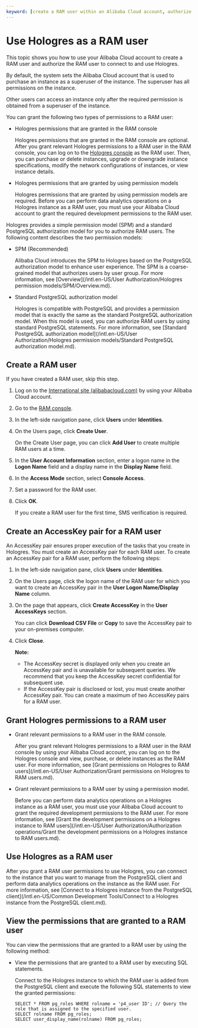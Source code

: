 ```yaml
---
keyword: [create a RAM user within an Alibaba Cloud account, authorize a RAM user within an Alibaba Cloud account, Hologres, create a RAM user, authorize a RAM user]
---
```


# Use Hologres as a RAM user

This topic shows you how to use your Alibaba Cloud account to create a RAM user and authorize the RAM user to connect to and use Hologres.

By default, the system sets the Alibaba Cloud account that is used to purchase an instance as a superuser of the instance. The superuser has all permissions on the instance.

Other users can access an instance only after the required permission is obtained from a superuser of the instance.

You can grant the following two types of permissions to a RAM user:

-   Hologres permissions that are granted in the RAM console

    Hologres permissions that are granted in the RAM console are optional. After you grant relevant Hologres permissions to a RAM user in the RAM console, you can log on to the [Hologres console](https://hologram.console.aliyun.com/#/instance) as the RAM user. Then, you can purchase or delete instances, upgrade or downgrade instance specifications, modify the network configurations of instances, or view instance details.

-   Hologres permissions that are granted by using permission models

    Hologres permissions that are granted by using permission models are required. Before you can perform data analytics operations on a Hologres instance as a RAM user, you must use your Alibaba Cloud account to grant the required development permissions to the RAM user.


Hologres provides a simple permission model \(SPM\) and a standard PostgreSQL authorization model for you to authorize RAM users. The following content describes the two permission models:

-   SPM \(Recommended\)

    Alibaba Cloud introduces the SPM to Hologres based on the PostgreSQL authorization model to enhance user experience. The SPM is a coarse-grained model that authorizes users by user group. For more information, see [Overview](/intl.en-US/User Authorization/Hologres permission models/SPM/Overview.md).

-   Standard PostgreSQL authorization model

    Hologres is compatible with PostgreSQL and provides a permission model that is exactly the same as the standard PostgreSQL authorization model. When this model is used, you can authorize RAM users by using standard PostgreSQL statements. For more information, see [Standard PostgreSQL authorization model](/intl.en-US/User Authorization/Hologres permission models/Standard PostgreSQL authorization model.md).


## Create a RAM user

If you have created a RAM user, skip this step.

1.  Log on to the [International site \(alibabacloud.com\)](https://www.alibabacloud.com/) by using your Alibaba Cloud account.

2.  Go to the [RAM console](https://ram.console.aliyun.com/overview).

3.  In the left-side navigation pane, click **Users** under **Identities**.

4.  On the Users page, click **Create User**.

    On the Create User page, you can click **Add User** to create multiple RAM users at a time.

5.  In the **User Account Information** section, enter a logon name in the **Logon Name** field and a display name in the **Display Name** field.

6.  In the **Access Mode** section, select **Console Access**.

7.  Set a password for the RAM user.

8.  Click **OK**.

    If you create a RAM user for the first time, SMS verification is required.


## Create an AccessKey pair for a RAM user

An AccessKey pair ensures proper execution of the tasks that you create in Hologres. You must create an AccessKey pair for each RAM user. To create an AccessKey pair for a RAM user, perform the following steps:

1.  In the left-side navigation pane, click **Users** under **Identities**.

2.  On the Users page, click the logon name of the RAM user for which you want to create an AccessKey pair in the **User Logon Name/Display Name** column.

3.  On the page that appears, click **Create AccessKey** in the **User AccessKeys** section.

    You can click **Download CSV File** or **Copy** to save the AccessKey pair to your on-premises computer.

4.  Click **Close**.

    **Note:**

    -   The AccessKey secret is displayed only when you create an AccessKey pair and is unavailable for subsequent queries. We recommend that you keep the AccessKey secret confidential for subsequent use.
    -   If the AccessKey pair is disclosed or lost, you must create another AccessKey pair. You can create a maximum of two AccessKey pairs for a RAM user.

## Grant Hologres permissions to a RAM user

-   Grant relevant permissions to a RAM user in the RAM console.

    After you grant relevant Hologres permissions to a RAM user in the RAM console by using your Alibaba Cloud account, you can log on to the Hologres console and view, purchase, or delete instances as the RAM user. For more information, see [Grant permissions on Hologres to RAM users](/intl.en-US/User Authorization/Grant permissions on Hologres to RAM users.md).

-   Grant relevant permissions to a RAM user by using a permission model.

    Before you can perform data analytics operations on a Hologres instance as a RAM user, you must use your Alibaba Cloud account to grant the required development permissions to the RAM user. For more information, see [Grant the development permissions on a Hologres instance to RAM users](/intl.en-US/User Authorization/Authorization operations/Grant the development permissions on a Hologres instance to RAM users.md).


## Use Hologres as a RAM user

After you grant a RAM user permissions to use Hologres, you can connect to the instance that you want to manage from the PostgreSQL client and perform data analytics operations on the instance as the RAM user. For more information, see [Connect to a Hologres instance from the PostgreSQL client](/intl.en-US/Common Development Tools/Connect to a Hologres instance from the PostgreSQL client.md).

## View the permissions that are granted to a RAM user

You can view the permissions that are granted to a RAM user by using the following method:

-   View the permissions that are granted to a RAM user by executing SQL statements.

    Connect to the Hologres instance to which the RAM user is added from the PostgreSQL client and execute the following SQL statements to view the granted permissions:

    ```
    SELECT * FROM pg_roles WHERE rolname = 'p4_user ID'; // Query the role that is assigned to the specified user.
    SELECT rolname FROM pg_roles;
    SELECT user_display_name(rolname) FROM pg_roles;
    ```


